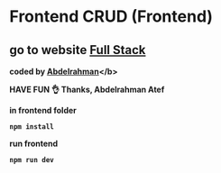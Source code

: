 # Frontend CRUD (Frontend)

## go to website [Full Stack]()

<b>coded by [Abdelrahman](<[www.launchy.com](https://aaaportfolio.vercel.app/)>)</b>

**HAVE FUN 👌**
**Thanks, Abdelrahman Atef**

**in frontend folder**

```
npm install
```

**run frontend**

```
npm run dev
```
